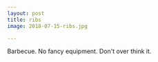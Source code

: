 ```yaml
---
layout: post
title: ribs
image: 2018-07-15-ribs.jpg

---
```


Barbecue. No fancy equipment. Don't over think it.       
  
